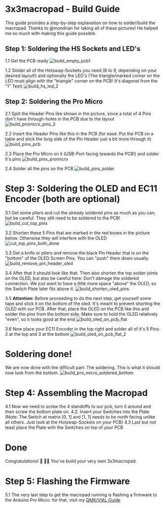 # 3x3macropad - Build Guide


This guide provides a step-by-step explanation on how to solder/build the macropad.
Thanks to @mondrian for taking all of these pictures! He helped me so much with making this guide possible.

## Step 1: Soldering the HS Sockets and LED's
1.1 Get the PCB ready
![build_empty_pcb1](https://github.com/rarepotato8de/3x3macropad/assets/68034180/312e6a1e-a187-48a5-86ec-ed41a7ac7318)

1.2 Solder all of the Hotswap-Sockets you need (6 to 9, depending on your desired layout!) and optionally the LED's (The triangle/marked corner on the LED must align with the "triangle" corner on the PCB! It's diagonal from the "1" Text)
![build_hs_led_2](https://github.com/rarepotato8de/3x3macropad/assets/68034180/4593bf83-6fb2-4fca-b9a3-4ba3f969654c)


## Step 2: Soldering the Pro Micro
2.1 Split the Header Pins like shown in the picture, since a total of 4 Pins don't have through-holes in the PCB due to the layout
![build_promicro_pins_3](https://github.com/rarepotato8de/3x3macropad/assets/68034180/b22e9346-6962-411d-81f1-9f13c02ee0e7)

2.2 Insert the Header Pins like this in the PCB (for ease: Put the PCB on a table and stick the long side of the Pin Header just a bit more through it)
![build_pins_pcb](https://github.com/rarepotato8de/3x3macropad/assets/68034180/8995bc9a-a2fb-4af4-ace2-50da6c54951c)

2.3 Place the Pro Micro on it (USB-Port facing towards the PCB!) and solder it's pins
![build_pins_promicro](https://github.com/rarepotato8de/3x3macropad/assets/68034180/9681533d-3b30-45ac-8efd-087e43d3854e)

2.4 Solder all the pins on the PCB
![build_pins_solder](https://github.com/rarepotato8de/3x3macropad/assets/68034180/9209efb0-76ee-4653-940c-fddef9097a3c)


# Step 3: Soldering the OLED and EC11 Encoder (both are optional)

3.1 Get some pliers and cut the already soldered pins as much as you can, but be careful. They still need to be soldered to the PCB!
![build_cut_top_pins](https://github.com/rarepotato8de/3x3macropad/assets/68034180/c300df85-f8ff-4f9d-8205-0795824eccf3)

3.2 Shorten these 5 Pins that are marked in the red boxes in the picture below. Otherwise they will interfere with the OLED
![cut_top_pins_both_done](https://github.com/rarepotato8de/3x3macropad/assets/68034180/df6113e0-6560-4097-8be2-02e9e7d4c7d0)

3.3 Get a knife or pliers and remove the black Pin Header that is on the "bottom" of the OLED Screen Pins. You can "push" them down usually.
![build_remove_pin_header_oled](https://github.com/rarepotato8de/3x3macropad/assets/68034180/6d4036c6-23f3-4bf3-b75d-26b284a1399a)

3.4 After that it should look like that. Then also shorten the top solder joints on the OLED, but also be careful here: Don't damage the soldered connection. 
We just want to have a little more space "above" the OLED, so the Switch Plate later fits above it.
![build_shorten_oled_pins](https://github.com/rarepotato8de/3x3macropad/assets/68034180/22193c83-13b0-4722-a089-bc4f82d213cb)

3.5 **Attention:** Before proceeding to do the next step, get yourself some tape and stick it on the bottom of the oled. It's meant to prevent shorting the OLED with our PCB.
After that, place the OLED on the PCB like this and solder the pins from the bottom side. Make sure to hold the OLED relatively "even", so it looks good at the end
![build_oled_on_pcb_flat](https://github.com/rarepotato8de/3x3macropad/assets/68034180/15ed7c01-acca-4b96-81e1-4af837b67f31)

3.6 Now place your EC11 Encoder in the top right and solder all of it's 5 Pins: 2 at the top and 3 at the bottom
![build_oled_on_pcb_flat_2](https://github.com/rarepotato8de/3x3macropad/assets/68034180/b49cd2f3-e031-4e88-9757-21124af0f934)


# Soldering done!

We are now done with the difficult part: The soldering. This is what it should now look from the bottom.
![build_pro_micro_soldered_bottom](https://github.com/rarepotato8de/3x3macropad/assets/68034180/344ad9c1-7123-4f0f-9f39-9e32e8bd975a)


# Step 4: Assembling the Macropad

4.1 Now we need to screw the 4 standoffs to our pcb, turn it around and then screw the bottom plate on.
4.2. Insert your Switches into the Plate (Note: The Switch at matrix [0, 1] and [1, 1] needs to be north facing unlike all others. Just look at the Hotswap-Sockets on your PCB)
4.3 Last but not least place the Plate with the Switches on top of your PCB


# Done
Congratulations! 🎉 👏🏻 
You've build your very own 3x3macropad.


# Step 5: Flashing the Firmware 
5.1 The very last step to get the macropad running is flashing a firmware to the Arduino Pro Micro. for that, visit my [QMK/VIAL Guide](QMK_GUIDE.md)
